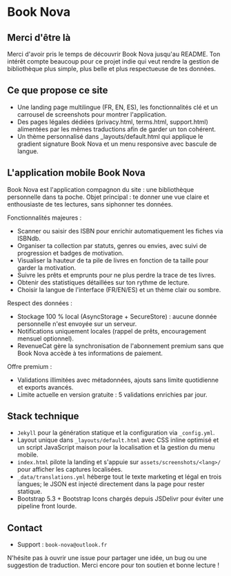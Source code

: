 # Book Nova

## Merci d'être là
Merci d'avoir pris le temps de découvrir Book Nova jusqu'au README. Ton intérêt compte beaucoup pour ce projet indie qui veut rendre la gestion de bibliothèque plus simple, plus belle et plus respectueuse de tes données.

## Ce que propose ce site
- Une landing page multilingue (FR, EN, ES), les fonctionnalités clé et un carrousel de screenshots pour montrer l'application.
- Des pages légales dédiées (privacy.html, terms.html, support.html) alimentées par les mêmes traductions afin de garder un ton cohérent.
- Un thème personnalisé dans _layouts/default.html qui applique le gradient signature Book Nova et un menu responsive avec bascule de langue.

## L'application mobile Book Nova
Book Nova est l'application compagnon du site : une bibliothèque personnelle dans ta poche. Objet principal : te donner une vue claire et enthousiaste de tes lectures, sans siphonner tes données.

Fonctionnalités majeures :
- Scanner ou saisir des ISBN pour enrichir automatiquement les fiches via ISBNdb.
- Organiser ta collection par statuts, genres ou envies, avec suivi de progression et badges de motivation.
- Visualiser la hauteur de ta pile de livres en fonction de ta taille pour garder la motivation.
- Suivre les prêts et emprunts pour ne plus perdre la trace de tes livres.
- Obtenir des statistiques détaillées sur ton rythme de lecture.
- Choisir la langue de l'interface (FR/EN/ES) et un thème clair ou sombre.

Respect des données :
- Stockage 100 % local (AsyncStorage + SecureStore) : aucune donnée personnelle n'est envoyée sur un serveur.
- Notifications uniquement locales (rappel de prêts, encouragement mensuel optionnel).
- RevenueCat gère la synchronisation de l'abonnement premium sans que Book Nova accède à tes informations de paiement.

Offre premium :
- Validations illimitées avec métadonnées, ajouts sans limite quotidienne et exports avancés.
- Limite actuelle en version gratuite : 5 validations enrichies par jour.

## Stack technique
- `Jekyll` pour la génération statique et la configuration via `_config.yml`.
- Layout unique dans `_layouts/default.html` avec CSS inline optimisé et un script JavaScript maison pour la localisation et la gestion du menu mobile.
- `index.html` pilote la landing et s'appuie sur `assets/screenshots/<lang>/` pour afficher les captures localisées.
- `_data/translations.yml` héberge tout le texte marketing et légal en trois langues; le JSON est injecté directement dans la page pour rester statique.
- Bootstrap 5.3 + Bootstrap Icons chargés depuis JSDelivr pour éviter une pipeline front lourde.

## Contact
- Support : `book-nova@outlook.fr`

N'hésite pas à ouvrir une issue pour partager une idée, un bug ou une suggestion de traduction. Merci encore pour ton soutien et bonne lecture !
